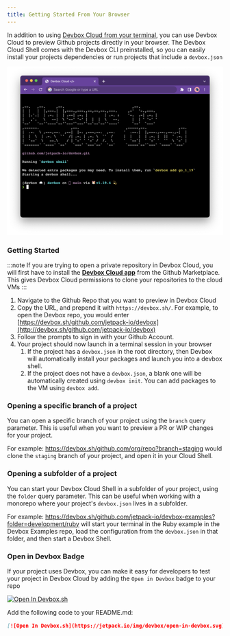 ```yaml
---
title: Getting Started From Your Browser
---
```


In addition to using [Devbox Cloud from your terminal](getting_started.md), you can use Devbox Cloud to preview Github projects directly in your browser. The Devbox Cloud Shell comes with the Devbox CLI preinstalled, so you can easily install your projects dependencies or run projects that include a `devbox.json`

![Devbox Cloud Browser](../../static/img/devbox_cloud_browser.png)

### Getting Started

:::note
If you are trying to open a private repository in Devbox Cloud, you will first have to install the [**Devbox Cloud app**](https://github.com/apps/devbox-cloud) from the Github Marketplace. This gives Devbox Cloud permissions to clone your repositories to the cloud VMs
:::

1. Navigate to the Github Repo that you want to preview in Devbox Cloud
2. Copy the URL, and prepend it with `https://devbox.sh/`. For example, to open the Devbox repo, you would enter [https://devbox.sh/github.com/jetpack-io/devbox](http://devbox.sh/github.com/jetpack-io/devbox)
3. Follow the prompts to sign in with your Github Account.
4. Your project should now launch in a terminal session in your browser
   1. If the project has a `devbox.json` in the root directory, then Devbox will automatically install your packages and launch you into a devbox shell.
   2. If the project does not have a `devbox.json`, a blank one will be automatically created using `devbox init`. You can add packages to the VM using `devbox add`.


### Opening a specific branch of a project

You can open a specific branch of your project using the `branch` query parameter. This is useful when you want to preview a PR or WIP changes for your project. 

For example: https://devbox.sh/github.com/org/repo?branch=staging would clone the `staging` branch of your project, and open it in your Cloud Shell.


### Opening a subfolder of a project

You can start your Devbox Cloud Shell in a subfolder of your project, using the `folder` query parameter. This can be useful when working with a monorepo where your project's `devbox.json` lives in a subfolder. 

For example: https://devbox.sh/github.com/jetpack-io/devbox-examples?folder=development/ruby will start your terminal in the Ruby example in the Devbox Examples repo, load the configuration from the `devbox.json` in that folder, and then start a Devbox Shell.


### Open in Devbox Badge

If your project uses Devbox, you can make it easy for developers to test your project in Devbox Cloud by adding the `Open in Devbox` badge to your repo

[![Open In Devbox.sh](https://jetpack.io/img/devbox/open-in-devbox.svg)](https://devbox.sh/github.com/jetpack-io/devbox)

Add the following code to your README.md:

```md
[![Open In Devbox.sh](https://jetpack.io/img/devbox/open-in-devbox.svg)](https://devbox.sh/{path_to_repo})
```
